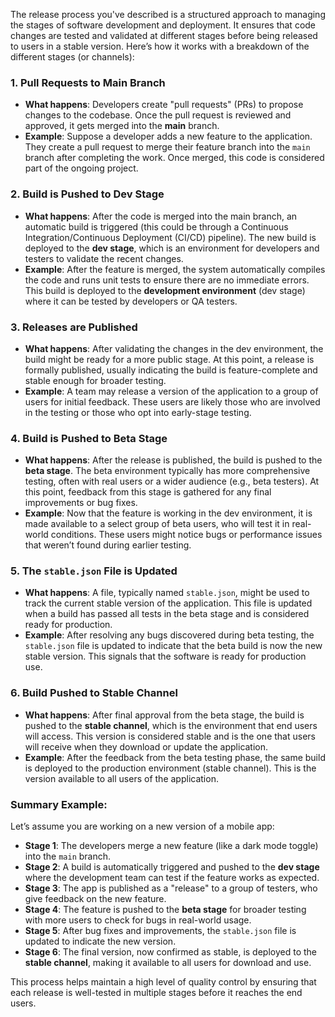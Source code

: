 The release process you've described is a structured approach to managing the stages of software development and deployment. It ensures that code changes are tested and validated at different stages before being released to users in a stable version. Here’s how it works with a breakdown of the different stages (or channels):

### 1. **Pull Requests to Main Branch**

- **What happens**: Developers create "pull requests" (PRs) to propose changes to the codebase. Once the pull request is reviewed and approved, it gets merged into the **main** branch.
- **Example**: Suppose a developer adds a new feature to the application. They create a pull request to merge their feature branch into the `main` branch after completing the work. Once merged, this code is considered part of the ongoing project.

### 2. **Build is Pushed to Dev Stage**

- **What happens**: After the code is merged into the main branch, an automatic build is triggered (this could be through a Continuous Integration/Continuous Deployment (CI/CD) pipeline). The new build is deployed to the **dev stage**, which is an environment for developers and testers to validate the recent changes.
- **Example**: After the feature is merged, the system automatically compiles the code and runs unit tests to ensure there are no immediate errors. This build is deployed to the **development environment** (dev stage) where it can be tested by developers or QA testers.

### 3. **Releases are Published**

- **What happens**: After validating the changes in the dev environment, the build might be ready for a more public stage. At this point, a release is formally published, usually indicating the build is feature-complete and stable enough for broader testing.
- **Example**: A team may release a version of the application to a group of users for initial feedback. These users are likely those who are involved in the testing or those who opt into early-stage testing.

### 4. **Build is Pushed to Beta Stage**

- **What happens**: After the release is published, the build is pushed to the **beta stage**. The beta environment typically has more comprehensive testing, often with real users or a wider audience (e.g., beta testers). At this point, feedback from this stage is gathered for any final improvements or bug fixes.
- **Example**: Now that the feature is working in the dev environment, it is made available to a select group of beta users, who will test it in real-world conditions. These users might notice bugs or performance issues that weren’t found during earlier testing.

### 5. **The `stable.json` File is Updated**

- **What happens**: A file, typically named `stable.json`, might be used to track the current stable version of the application. This file is updated when a build has passed all tests in the beta stage and is considered ready for production.
- **Example**: After resolving any bugs discovered during beta testing, the `stable.json` file is updated to indicate that the beta build is now the new stable version. This signals that the software is ready for production use.

### 6. **Build Pushed to Stable Channel**

- **What happens**: After final approval from the beta stage, the build is pushed to the **stable channel**, which is the environment that end users will access. This version is considered stable and is the one that users will receive when they download or update the application.
- **Example**: After the feedback from the beta testing phase, the same build is deployed to the production environment (stable channel). This is the version available to all users of the application.

### Summary Example:

Let’s assume you are working on a new version of a mobile app:

- **Stage 1**: The developers merge a new feature (like a dark mode toggle) into the `main` branch.
- **Stage 2**: A build is automatically triggered and pushed to the **dev stage** where the development team can test if the feature works as expected.
- **Stage 3**: The app is published as a "release" to a group of testers, who give feedback on the new feature.
- **Stage 4**: The feature is pushed to the **beta stage** for broader testing with more users to check for bugs in real-world usage.
- **Stage 5**: After bug fixes and improvements, the `stable.json` file is updated to indicate the new version.
- **Stage 6**: The final version, now confirmed as stable, is deployed to the **stable channel**, making it available to all users for download and use.

This process helps maintain a high level of quality control by ensuring that each release is well-tested in multiple stages before it reaches the end users.